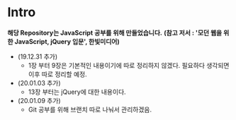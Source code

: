 # Intro

**해당 Repository는 JavaScript 공부를 위해 만들었습니다.**
**(참고 저서 : '모던 웹을 위한 JavaScript, jQuery 입문', 한빛미디어)**

- (19.12.31 추가) 
  - 1장 부터 9장은 기본적인 내용이기에 따로 정리하지 않겠다. 필요하다 생각되면 이후 따로 정리할 예정.
- (20.01.03 추가)
  - 13장 부터는 jQuery에 대한 내용이다.
- (20.01.09 추가)
  - Git 공부를 위해 브랜치 따로 나눠서 관리하겠음.

